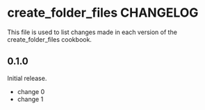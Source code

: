# create_folder_files CHANGELOG

This file is used to list changes made in each version of the create_folder_files cookbook.

## 0.1.0

Initial release.

- change 0
- change 1
